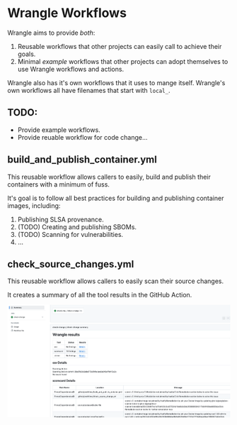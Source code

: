 # Wrangle Workflows

Wrangle aims to provide _both_:

1. Reusable workflows that other projects can easily call to achieve their goals.
2. Minimal _example_ workflows that other projects can adopt themselves to use Wrangle workflows and actions.

Wrangle also has it's own workflows that it uses to mange itself.
Wrangle's own workflows all have filenames that start with `local_`.

## TODO:

- Provide example workflows.
- Provide reuable workflow for code change...

## build_and_publish_container.yml

This reusable workflow allows callers to easily, build and publish their containers with a minimum of fuss.

It's goal is to follow all best practices for building and publishing container images, including:

1. Publishing SLSA provenance.
2. (TODO) Creating and publishing SBOMs.
3. (TODO) Scanning for vulnerabilities.
4. ...

## check_source_changes.yml

This reusable workflow allows callers to easily scan their source changes.

It creates a summary of all the tool results in the GitHub Action.

![check_source_change_summary](/assets/images/check_source_change_summary.png)